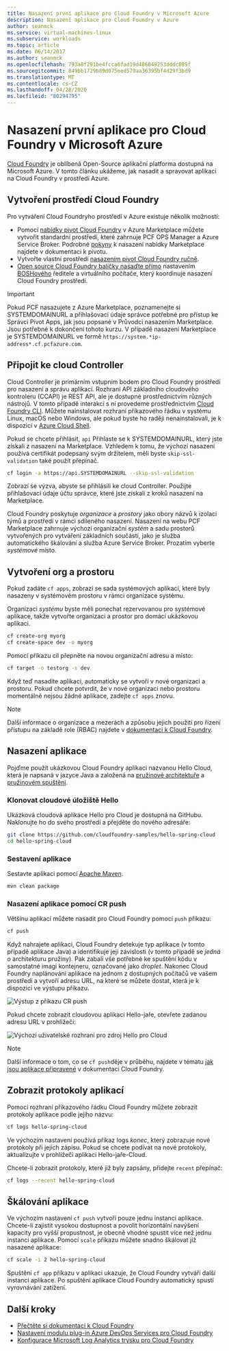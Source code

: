```yaml
---
title: Nasazení první aplikace pro Cloud Foundry v Microsoft Azure
description: Nasazení aplikace pro Cloud Foundry v Azure
author: seanmck
ms.service: virtual-machines-linux
ms.subservice: workloads
ms.topic: article
ms.date: 06/14/2017
ms.author: seanmck
ms.openlocfilehash: 793a8f291be4fcca6fad19d486849253dddc089f
ms.sourcegitcommit: 849bb1729b89d075eed579aa36395bf4d29f3bd9
ms.translationtype: MT
ms.contentlocale: cs-CZ
ms.lasthandoff: 04/28/2020
ms.locfileid: "80294795"
---
```

# <a name="deploy-your-first-app-to-cloud-foundry-on-microsoft-azure"></a>Nasazení první aplikace pro Cloud Foundry v Microsoft Azure

[Cloud Foundry](https://cloudfoundry.org) je oblíbená Open-Source aplikační platforma dostupná na Microsoft Azure. V tomto článku ukážeme, jak nasadit a spravovat aplikaci na Cloud Foundry v prostředí Azure.

## <a name="create-a-cloud-foundry-environment"></a>Vytvoření prostředí Cloud Foundry

Pro vytváření Cloud Foundryho prostředí v Azure existuje několik možností:

- Pomocí [nabídky pivot Cloud Foundry][pcf-azuremarketplace] v Azure Marketplace můžete vytvořit standardní prostředí, které zahrnuje PCF OPS Manager a Azure Service Broker. Podrobné [pokyny][pcf-azuremarketplace-pivotaldocs] k nasazení nabídky Marketplace najdete v dokumentaci k pivotu.
- Vytvořte vlastní prostředí [nasazením pivot Cloud Foundry ručně][pcf-custom].
- [Open source Cloud Foundry balíčky nasaďte přímo][oss-cf-bosh] nastavením [BOSHového](https://bosh.io) ředitele a virtuálního počítače, který koordinuje nasazení Cloud Foundry prostředí.

> [!IMPORTANT] 
> Pokud PCF nasazujete z Azure Marketplace, poznamenejte si SYSTEMDOMAINURL a přihlašovací údaje správce potřebné pro přístup ke Správci Pivot Apps, jak jsou popsané v Průvodci nasazením Marketplace. Jsou potřebné k dokončení tohoto kurzu. V případě nasazení Marketplace je SYSTEMDOMAINURL ve formě `https://system.*ip-address*.cf.pcfazure.com`.

## <a name="connect-to-the-cloud-controller"></a>Připojit ke cloud Controller

Cloud Controller je primárním vstupním bodem pro Cloud Foundry prostředí pro nasazení a správu aplikací. Rozhraní API základního cloudového kontroleru (CCAPI) je REST API, ale je dostupné prostřednictvím různých nástrojů. V tomto případě interakci s ní provedeme prostřednictvím [Cloud Foundry CLI][cf-cli]. Můžete nainstalovat rozhraní příkazového řádku v systému Linux, macOS nebo Windows, ale pokud byste ho raději nenainstalovali, je k dispozici v [Azure Cloud Shell][cloudshell-docs].

Pokud se chcete přihlásit, `api` Přihlaste se k SYSTEMDOMAINURL, který jste získali z nasazení na Marketplace. Vzhledem k tomu, že výchozí nasazení používá certifikát podepsaný svým držitelem, měli byste `skip-ssl-validation` také použít přepínač.

```bash
cf login -a https://api.SYSTEMDOMAINURL --skip-ssl-validation
```

Zobrazí se výzva, abyste se přihlásili ke cloud Controller. Použijte přihlašovací údaje účtu správce, které jste získali z kroků nasazení na Marketplace.

Cloud Foundry poskytuje *organizace* a *prostory* jako obory názvů k izolaci týmů a prostředí v rámci sdíleného nasazení. Nasazení na webu PCF Marketplace zahrnuje výchozí organizační *systém* a sadu prostorů vytvořených pro vytváření základních součástí, jako je služba automatického škálování a služba Azure Service Broker. Prozatím vyberte *systémové* místo.


## <a name="create-an-org-and-space"></a>Vytvoření org a prostoru

Pokud zadáte `cf apps`, zobrazí se sada systémových aplikací, které byly nasazeny v systémovém prostoru v rámci organizace systému. 

Organizaci *systému* byste měli ponechat rezervovanou pro systémové aplikace, takže vytvořte organizaci a prostor pro domácí ukázkovou aplikaci.

```bash
cf create-org myorg
cf create-space dev -o myorg
```

Pomocí příkazu cíl přepněte na novou organizační adresu a místo:

```bash
cf target -o testorg -s dev
```

Když teď nasadíte aplikaci, automaticky se vytvoří v nové organizaci a prostoru. Pokud chcete potvrdit, že v nové organizaci nebo prostoru momentálně nejsou žádné aplikace, zadejte `cf apps` znovu.

> [!NOTE] 
> Další informace o organizace a mezerách a způsobu jejich použití pro řízení přístupu na základě role (RBAC) najdete v [dokumentaci k Cloud Foundry][cf-orgs-spaces-docs].

## <a name="deploy-an-application"></a>Nasazení aplikace

Pojďme použít ukázkovou Cloud Foundry aplikaci nazvanou Hello Cloud, která je napsaná v jazyce Java a založená na [pružinové architektuře](https://spring.io) a [pružinovém spuštění](https://projects.spring.io/spring-boot/).

### <a name="clone-the-hello-spring-cloud-repository"></a>Klonovat cloudové úložiště Hello

Ukázková cloudová aplikace Hello pro Cloud je dostupná na GitHubu. Naklonujte ho do svého prostředí a přejděte do nového adresáře:

```bash
git clone https://github.com/cloudfoundry-samples/hello-spring-cloud
cd hello-spring-cloud
```

### <a name="build-the-application"></a>Sestavení aplikace

Sestavte aplikaci pomocí [Apache Maven](https://maven.apache.org).

```bash
mvn clean package
```

### <a name="deploy-the-application-with-cf-push"></a>Nasazení aplikace pomocí CR push

Většinu aplikací můžete nasadit pro Cloud Foundry pomocí `push` příkazu:

```bash
cf push
```

Když nahrajete aplikaci, Cloud Foundry detekuje typ aplikace (v tomto případě aplikace Java) a identifikuje její závislosti (v tomto případě se *jedná o* architekturu pružiny). Pak zabalí vše potřebné ke spuštění kódu v samostatné imagi kontejneru, označované jako *droplet*. Nakonec Cloud Foundry naplánování aplikace na jednom z dostupných počítačů ve vašem prostředí a vytvoří adresu URL, na které se můžete dostat, která je k dispozici ve výstupu příkazu.

![Výstup z příkazu CR push][cf-push-output]

Pokud chcete zobrazit cloudovou aplikaci Hello-jaře, otevřete zadanou adresu URL v prohlížeči:

![Výchozí uživatelské rozhraní pro zdroj Hello pro Cloud][hello-spring-cloud-basic]

> [!NOTE] 
> Další informace o tom, co se `cf push`děje v průběhu, najdete v tématu [jak jsou aplikace připravené][cf-push-docs] v dokumentaci Cloud Foundry.

## <a name="view-application-logs"></a>Zobrazit protokoly aplikací

Pomocí rozhraní příkazového řádku Cloud Foundry můžete zobrazit protokoly aplikace podle jejího názvu:

```bash
cf logs hello-spring-cloud
```

Ve výchozím nastavení používá příkaz logs *konec*, který zobrazuje nové protokoly při jejich zápisu. Pokud se chcete podívat na nové protokoly, aktualizujte v prohlížeči aplikaci Hello-jaře-Cloud.

Chcete-li zobrazit protokoly, které již byly zapsány, přidejte `recent` přepínač:

```bash
cf logs --recent hello-spring-cloud
```

## <a name="scale-the-application"></a>Škálování aplikace

Ve výchozím nastavení `cf push` vytvoří pouze jednu instanci aplikace. Chcete-li zajistit vysokou dostupnost a povolit horizontální navýšení kapacity pro vyšší propustnost, je obecně vhodné spustit více než jednu instanci aplikace. Pomocí `scale` příkazu můžete snadno škálovat již nasazené aplikace:

```bash
cf scale -i 2 hello-spring-cloud
```

Spuštění `cf app` příkazu v aplikaci ukazuje, že Cloud Foundry vytváří další instanci aplikace. Po spuštění aplikace Cloud Foundry automaticky spustí vyrovnávání zatížení.


## <a name="next-steps"></a>Další kroky

- [Přečtěte si dokumentaci k Cloud Foundry][cloudfoundry-docs]
- [Nastavení modulu plug-in Azure DevOps Services pro Cloud Foundry][vsts-plugin]
- [Konfigurace Microsoft Log Analytics trysku pro Cloud Foundry][loganalytics-nozzle]

<!-- LINKS -->

[pcf-azuremarketplace]: https://azuremarketplace.microsoft.com/marketplace/apps/pivotal.pivotal-cloud-foundry
[pcf-custom]: https://docs.pivotal.io/pivotalcf/1-10/customizing/azure.html
[oss-cf-bosh]: https://github.com/cloudfoundry-incubator/bosh-azure-cpi-release/tree/master/docs
[pcf-azuremarketplace-pivotaldocs]: https://docs.pivotal.io/pivotalcf/customizing/pcf_azure.html
[cf-cli]: https://github.com/cloudfoundry/cli
[cloudshell-docs]: https://docs.microsoft.com/azure/cloud-shell/overview
[cf-orgs-spaces-docs]: https://docs.cloudfoundry.org/concepts/roles.html
[spring-boot]: https://projects.spring.io/spring-boot/
[spring-framework]: https://spring.io
[cf-push-docs]: https://docs.cloudfoundry.org/concepts/how-applications-are-staged.html
[cloudfoundry-docs]: https://docs.cloudfoundry.org
[vsts-plugin]: https://github.com/Microsoft/vsts-cloudfoundry
[loganalytics-nozzle]: https://github.com/Azure/oms-log-analytics-firehose-nozzle

<!-- IMAGES -->
[cf-push-output]: ./media/cloudfoundry-deploy-your-first-app/cf-push-output.png
[hello-spring-cloud-basic]: ./media/cloudfoundry-deploy-your-first-app/hello-spring-cloud-basic.png
